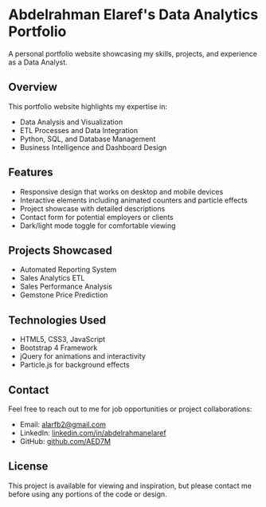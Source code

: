 # Abdelrahman Elaref's Data Analytics Portfolio

A personal portfolio website showcasing my skills, projects, and experience as a Data Analyst.

## Overview

This portfolio website highlights my expertise in:
- Data Analysis and Visualization
- ETL Processes and Data Integration
- Python, SQL, and Database Management
- Business Intelligence and Dashboard Design

## Features

- Responsive design that works on desktop and mobile devices
- Interactive elements including animated counters and particle effects
- Project showcase with detailed descriptions
- Contact form for potential employers or clients
- Dark/light mode toggle for comfortable viewing

## Projects Showcased

- Automated Reporting System
- Sales Analytics ETL
- Sales Performance Analysis
- Gemstone Price Prediction

## Technologies Used

- HTML5, CSS3, JavaScript
- Bootstrap 4 Framework
- jQuery for animations and interactivity
- Particle.js for background effects

## Contact

Feel free to reach out to me for job opportunities or project collaborations:
- Email: alarfb2@gmail.com
- LinkedIn: [linkedin.com/in/abdelrahmanelaref](https://linkedin.com/in/abdelrahmanelaref)
- GitHub: [github.com/AED7M](https://github.com/AED7M)

## License

This project is available for viewing and inspiration, but please contact me before using any portions of the code or design.
